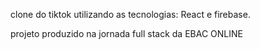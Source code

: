 clone do tiktok utilizando as tecnologias: React e firebase.

projeto produzido na jornada full stack da EBAC ONLINE
